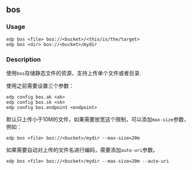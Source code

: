bos
---------
### Usage

    edp bos <file> bos://<bucket>/<this/is/the/target>
    edp bos <dir> bos://<bucket>/mydir

### Description

使用`bos`存储静态文件的资源，支持上传单个文件或者目录.

使用之前需要设置三个参数：

    edp config bos.ak <ak>
    edp config bos.sk <sk>
    edp config bos.endpoint <endpoint>

默认只上传小于10M的文件，如果需要放宽这个限制，可以添加`max-size`参数，例如：

    edp bos <file> bos://<bucket>/mydir --max-size=20m

如果需要自动对上传的文件名进行编码，需要添加`auto-uri`参数。

    edp bos <file> bos://<bucket>/mydir --max-size=20m --auto-uri
